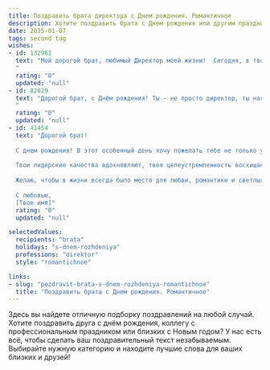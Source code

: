 ```yaml
---
title: Поздравить брата директора c Днем рождения. Романтичное
description: Хотите поздравить брата c Днем рождения или другим праздником? Наш ИИ создаст незабываемое поздравление, а вы обязательно выделитесь среди других.  
date: 2025-01-07
tags: second tag
wishes:
- id: 132961
  text: "Мой дорогой брат, любимый Директор моей жизни!  Сегодня, в твой день рождения, мое сердце переполняет нежность и гордость. Ты – воплощение силы, мудрости и обаяния,  мой идеал мужчины и верный друг.  Пусть этот день станет началом новой, прекрасной главы твоей истории, наполненной любовью, счастьем и успехами, достойными твоего великого сердца.  Я люблю тебя! С днем рождения!
  "
  rating: "0"
  updated: "null"
- id: 82029
  text: "Дорогой брат, с Днём рождения! Ты - не просто директор, ты настоящий лидер, твоё сердце -  источник вдохновения, а взгляд -  полн  яркими мечтами. Желаю, чтобы  каждый день  окутывал тебя  нежностью и  радостью,  и  каждая  твоя  цель  сбывалась ярко и легко.  Ты  особенный  и  любимый.
  "
  rating: "0"
  updated: "null"
- id: 41454
  text: "Дорогой брат!
  
  С днем рождения! В этот особенный день хочу пожелать тебе не только успехов в твоем director'e, но и крепкого счастья, которое будет сопровождать тебя на каждом шагу. Пусть все твои мечты становятся реальностью, как будто распускаются цветы в весеннем саду.
  
  Твои лидерские качества вдохновляют, твоя целеустремленность восхищает, а доброта согревает сердца окружающих. Пусть каждый новый день дарит тебе вдохновение, а трудности обходят стороной, словно тени в свете яркой мечты.
  
  Желаю, чтобы в жизни всегда было место для любви, романтики и светлых эмоций. Пусть твое сердце наполняется счастьем, как вино чашу на празднике. Ты заслуживаешь самого лучшего!
  
  С любовью,
  [Твое имя]"
  rating: "0"
  updated: "null"

selectedValues:
  recipients: "brata"
  holidays: "s-dnem-rozhdeniya"
  professions: "direktor"
  style: "romantichnoe"

links:
- slug: "pozdravit-brata-s-dnem-rozhdeniya-romantichnoe"
  title: "Поздравить брата c Днем рождения. Романтичное"
---
```


Здесь вы найдете отличную подборку поздравлений на любой случай.
Хотите поздравить друга с днём рождения, коллегу с профессиональным праздником или близких с Новым годом? У нас есть всё, чтобы сделать ваш поздравительный текст незабываемым. Выбирайте нужную категорию и находите лучшие слова для ваших близких и друзей!
